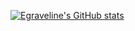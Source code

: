 [![Egraveline's GitHub stats](https://github-readme-stats.vercel.app/api?username=Egraveline)](https://github.com/anuraghazra/github-readme-stats)

